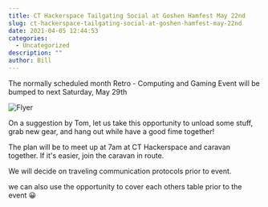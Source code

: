 ```yaml
---
title: CT Hackerspace Tailgating Social at Goshen Hamfest May 22nd
slug: ct-hackerspace-tailgating-social-at-goshen-hamfest-may-22nd
date: 2021-04-05 12:44:53
categories:
  - Uncategorized
description: ""
author: Bill
---
```



The normally scheduled month Retro - Computing and Gaming Event will be bumped to next Saturday, May 29th

![Flyer](/uploads/2021/04/21-flyer-2-scaled-1.jpeg)

On a suggestion by Tom, let us take this opportunity to unload some stuff, grab new gear, and hang out while have a good fime together!

The plan will be to meet up at 7am at CT Hackerspace and caravan together. If it's easier, join the caravan in route.

We will decide on traveling communication protocols prior to event.

we can also use the opportunity to cover each others table prior to the event 😀

